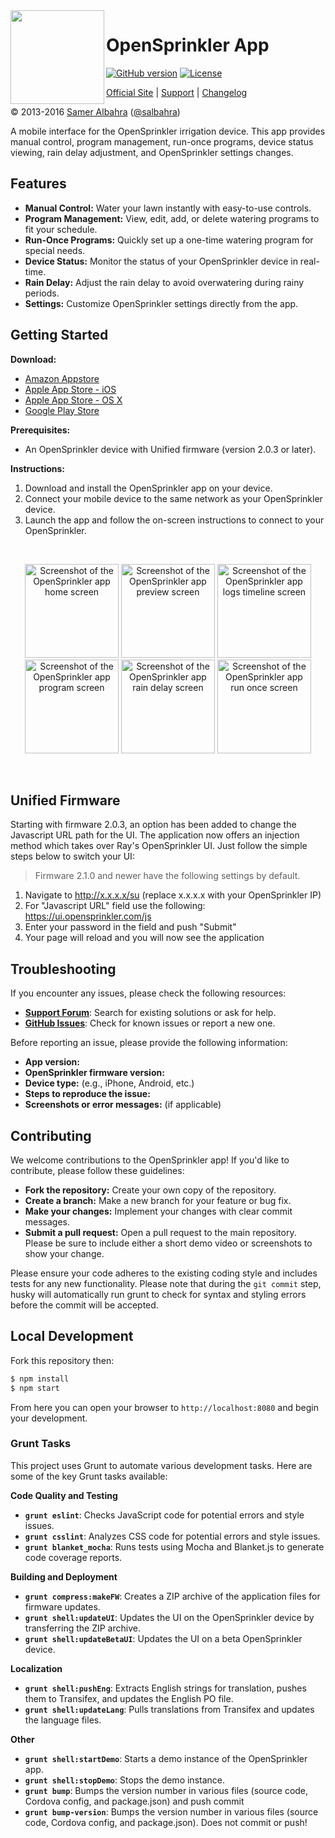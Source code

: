 
<img align="left" height="150" src="http://albahra.com/opensprinkler/icon-new.png">

# OpenSprinkler App
[![GitHub version](https://img.shields.io/github/package-json/v/opensprinkler/opensprinkler-app.svg)](http://github.com/OpenSprinkler/OpenSprinkler-App)
[![License](https://img.shields.io/github/license/OpenSprinkler/OpenSprinkler-App)](LICENSE)

[Official Site][official] | [Support][help] | [Changelog][changelog]

&copy; 2013-2016 [Samer Albahra][salbahra] ([@salbahra](https://twitter.com/salbahra))

A mobile interface for the OpenSprinkler irrigation device. This app provides manual control, program management, run-once programs, device status viewing, rain delay adjustment, and OpenSprinkler settings changes.


[official]: https://opensprinkler.com
[help]: http://support.opensprinkler.com
[changelog]: https://github.com/OpenSprinkler/OpenSprinkler-App/releases
[salbahra]: http://albahra.com


## Features

* **Manual Control:** Water your lawn instantly with easy-to-use controls.
* **Program Management:** View, edit, add, or delete watering programs to fit your schedule.
* **Run-Once Programs:**  Quickly set up a one-time watering program for special needs.
* **Device Status:** Monitor the status of your OpenSprinkler device in real-time.
* **Rain Delay:** Adjust the rain delay to avoid overwatering during rainy periods.
* **Settings:** Customize OpenSprinkler settings directly from the app.


## Getting Started

**Download:**

* [Amazon Appstore](http://www.amazon.com/dp/B00JYFL8LW)
* [Apple App Store - iOS](https://itunes.apple.com/us/app/sprinklers/id830988967?ls=1&mt=8)
* [Apple App Store - OS X](https://itunes.apple.com/us/app/sprinklers/id903464532?ls=1&mt=12)
* [Google Play Store](https://play.google.com/store/apps/details?id=com.albahra.sprinklers)

**Prerequisites:**

* An OpenSprinkler device with Unified firmware (version 2.0.3 or later).

**Instructions:**

1.  Download and install the OpenSprinkler app on your device.
2.  Connect your mobile device to the same network as your OpenSprinkler device.
3.  Launch the app and follow the on-screen instructions to connect to your OpenSprinkler.

<br>

<p align="center">
  <a href="https://albahra.com/opensprinkler/img/home.png"><img src="https://albahra.com/opensprinkler/img/home.png" width="150" alt="Screenshot of the OpenSprinkler app home screen"/></a>
  <a href="https://albahra.com/opensprinkler/img/preview.png"><img src="https://albahra.com/opensprinkler/img/preview.png" width="150" alt="Screenshot of the OpenSprinkler app preview screen"/></a>
  <a href="https://albahra.com/opensprinkler/img/logs_timeline.png"><img src="https://albahra.com/opensprinkler/img/logs_timeline.png" width="150" alt="Screenshot of the OpenSprinkler app logs timeline screen"/></a>
  <a href="https://albahra.com/opensprinkler/img/program.png"><img src="https://albahra.com/opensprinkler/img/program.png" width="150" alt="Screenshot of the OpenSprinkler app program screen"/></a>
  <a href="https://albahra.com/opensprinkler/img/raindelay.png"><img src="https://albahra.com/opensprinkler/img/raindelay.png" width="150" alt="Screenshot of the OpenSprinkler app rain delay screen"/></a>
  <a href="https://albahra.com/opensprinkler/img/runonce.png"><img src="https://albahra.com/opensprinkler/img/runonce.png" width="150" alt="Screenshot of the OpenSprinkler app run once screen"/></a>
</p>
<br>


## Unified Firmware

Starting with firmware 2.0.3, an option has been added to change the Javascript URL path for the UI. The application now offers an injection method which takes over Ray's OpenSprinkler UI. Just follow the simple steps below to switch your UI:

> Firmware 2.1.0 and newer have the following settings by default.

1. Navigate to http://x.x.x.x/su (replace x.x.x.x with your OpenSprinkler IP)
2. For "Javascript URL" field use the following: https://ui.opensprinkler.com/js
3. Enter your password in the field and push "Submit"
4. Your page will reload and you will now see the application

## Troubleshooting

If you encounter any issues, please check the following resources:

*   **[Support Forum](https://opensprinkler.com/forums/forum/opensprinkler-mobile-app/)**: Search for existing solutions or ask for help.
*   **[GitHub Issues](https://github.com/OpenSprinkler/OpenSprinkler-App/issues)**: Check for known issues or report a new one.

Before reporting an issue, please provide the following information:

*   **App version:**
*   **OpenSprinkler firmware version:**
*   **Device type:** (e.g., iPhone, Android, etc.)
*   **Steps to reproduce the issue:**
*   **Screenshots or error messages:** (if applicable)


## Contributing

We welcome contributions to the OpenSprinkler app! If you'd like to contribute, please follow these guidelines:

*   **Fork the repository:** Create your own copy of the repository.
*   **Create a branch:**  Make a new branch for your feature or bug fix.
*   **Make your changes:** Implement your changes with clear commit messages.
*   **Submit a pull request:** Open a pull request to the main repository. Please be sure to include either a short demo video or screenshots to show your change.

Please ensure your code adheres to the existing coding style and includes tests for any new functionality. Please note that during the `git commit` step, husky will automatically run grunt to check for syntax and styling errors before the commit will be accepted.

## Local Development

Fork this repository then:

```bash
$ npm install
$ npm start
```

From here you can open your browser to `http://localhost:8080` and begin your development.

### Grunt Tasks

This project uses Grunt to automate various development tasks. Here are some of the key Grunt tasks available:

**Code Quality and Testing**

*   **`grunt eslint`**: Checks JavaScript code for potential errors and style issues.
*   **`grunt csslint`**: Analyzes CSS code for potential errors and style issues.
*   **`grunt blanket_mocha`**: Runs tests using Mocha and Blanket.js to generate code coverage reports.

**Building and Deployment**

*   **`grunt compress:makeFW`**: Creates a ZIP archive of the application files for firmware updates.
*   **`grunt shell:updateUI`**: Updates the UI on the OpenSprinkler device by transferring the ZIP archive.
*   **`grunt shell:updateBetaUI`**: Updates the UI on a beta OpenSprinkler device.

**Localization**

*   **`grunt shell:pushEng`**: Extracts English strings for translation, pushes them to Transifex, and updates the English PO file.
*   **`grunt shell:updateLang`**: Pulls translations from Transifex and updates the language files.

**Other**

*   **`grunt shell:startDemo`**: Starts a demo instance of the OpenSprinkler app.
*   **`grunt shell:stopDemo`**: Stops the demo instance.
*   **`grunt bump`**: Bumps the version number in various files (source code, Cordova config, and package.json) and push commit
*   **`grunt bump-version`**: Bumps the version number in various files (source code, Cordova config, and package.json). Does not commit or push!

